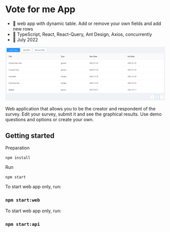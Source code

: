# Vote for me App
   - :mega: web app with dynamic table. Add or remove your own fields and add new rows
   - :wrench: TypeScript, React, React-Query, Ant Design, Axios, concurrently
   - :date: July 2022
   
<p align="center">
    <img width="800px" src="https://raw.githubusercontent.com/wroclawianka/dynamic-table/main/assets/dynamic-table.png"/>
 </p>

Web application that allows you to be the creator and respondent of the survey. Edit your survey, submit it and see the graphical results. Use demo questions and options or create your own. 

## Getting started

Preparation
```
npm install
```

Run
```
npm start
```

To start web app only, run: 

### `npm start:web`

To start web app only, run: 

### `npm start:api`